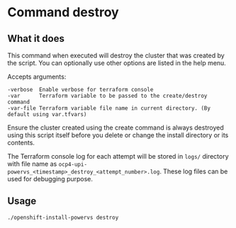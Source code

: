 # Command destroy

## What it does

This command when executed will destroy the cluster that was created by the script. You can optionally use other options are listed in the help menu.

Accepts arguments:
```
-verbose  Enable verbose for terraform console
-var      Terraform variable to be passed to the create/destroy command
-var-file Terraform variable file name in current directory. (By default using var.tfvars)
```

Ensure the cluster created using the create command is always destroyed using this script itself before you delete or change the install directory or its contents.

The Terraform console log for each attempt will be stored in `logs/` directory with file name as `ocp4-upi-powervs_<timestamp>_destroy_<attempt_number>.log`. These log files can be used for debugging purpose.

## Usage

```
./openshift-install-powervs destroy
```
